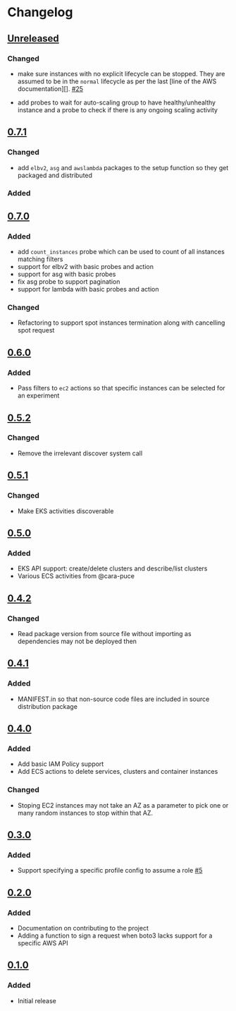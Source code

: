 # Changelog

## [Unreleased][]

[Unreleased]: https://github.com/chaostoolkit-incubator/chaostoolkit-aws/compare/0.7.1...HEAD

### Changed

-   make sure instances with no explicit lifecycle can be stopped. They are
    assumed to be in the `normal` lifecycle as per the last
    [line of the AWS documentation][]. [#25][25]

[25]: https://github.com/chaostoolkit-incubator/chaostoolkit-aws/issues/25
[instlifecycledocs]: https://docs.aws.amazon.com/AWSEC2/latest/UserGuide/instance-purchasing-options.html

-   add probes to wait for auto-scaling group to have healthy/unhealthy instance
    and a probe to check if there is any ongoing scaling activity

## [0.7.1][]

[0.7.1]: https://github.com/chaostoolkit-incubator/chaostoolkit-aws/compare/0.7.0...0.7.1

### Changed

-   add `elbv2`, `asg` and `awslambda` packages to the setup function so they
    get packaged and distributed

### Added

## [0.7.0][]

[0.7.0]: https://github.com/chaostoolkit-incubator/chaostoolkit-aws/compare/0.6.0...0.7.0

### Added

-   add `count_instances` probe which can be used to count of all instances matching filters
-   support for elbv2 with basic probes and action
-   support for asg with basic probes
-   fix asg probe to support pagination
-   support for lambda with basic probes and action

### Changed

-   Refactoring to support spot instances termination along with cancelling spot request

## [0.6.0][]

[0.6.0]: https://github.com/chaostoolkit-incubator/chaostoolkit-aws/compare/0.5.2...0.6.0

### Added

-   Pass filters to `ec2` actions so that specific instances can be selected
    for an experiment

## [0.5.2][]

[0.5.2]: https://github.com/chaostoolkit-incubator/chaostoolkit-aws/compare/0.5.1...0.5.2

### Changed

-   Remove the irrelevant discover system call

## [0.5.1][]

[0.5.1]: https://github.com/chaostoolkit-incubator/chaostoolkit-aws/compare/0.5.0...0.5.1

### Changed

-   Make EKS activities discoverable

## [0.5.0][]

[0.5.0]: https://github.com/chaostoolkit-incubator/chaostoolkit-aws/compare/0.4.2...0.5.0

### Added

-   EKS API support: create/delete clusters and describe/list clusters
-   Various ECS activities from @cara-puce

## [0.4.2][]

[0.4.2]: https://github.com/chaostoolkit-incubator/chaostoolkit-aws/compare/0.4.1...0.4.2

### Changed

-   Read package version from source file without importing as dependencies may
    not be deployed then

## [0.4.1][]

[0.4.1]: https://github.com/chaostoolkit-incubator/chaostoolkit-aws/compare/0.4.0...0.4.1

### Added

-   MANIFEST.in so that non-source code files are included in source distribution package

## [0.4.0][]

[0.4.0]: https://github.com/chaostoolkit-incubator/chaostoolkit-aws/compare/0.3.0...0.4.0

### Added

-   Add basic IAM Policy support
-   Add ECS actions to delete services, clusters and container instances

### Changed

-   Stoping EC2 instances may not take an AZ as a parameter to pick
    one or many random instances to stop within that AZ.

## [0.3.0][]

[0.3.0]: https://github.com/chaostoolkit-incubator/chaostoolkit-aws/compare/0.2.0...0.3.0

### Added

-   Support specifying a specific profile config to assume a role [#5][5]

[5]: https://github.com/chaostoolkit-incubator/chaostoolkit-aws/issues/5

## [0.2.0][]

[0.2.0]: https://github.com/chaostoolkit-incubator/chaostoolkit-aws/compare/0.1.0...0.2.0

### Added

-   Documentation on contributing to the project
-   Adding a function to sign a request when boto3 lacks support for a specific
    AWS API


## [0.1.0][]

[0.1.0]: https://github.com/chaostoolkit-incubator/chaostoolkit-aws/tree/0.1.0

### Added

-   Initial release
